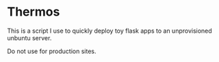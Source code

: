 Thermos
=======

This is a script I use to quickly deploy toy flask apps to an unprovisioned unbuntu server.

Do not use for production sites.
